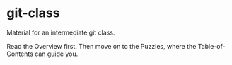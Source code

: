 git-class
=========

Material for an intermediate git class.

Read the Overview first. Then move on to the Puzzles, where the Table-of-Contents can guide you.
